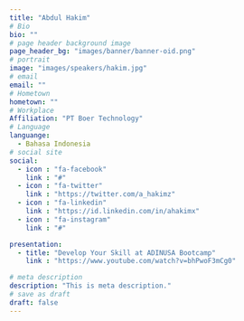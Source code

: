 ```yaml
---
title: "Abdul Hakim"
# Bio
bio: ""
# page header background image
page_header_bg: "images/banner/banner-oid.png"
# portrait
image: "images/speakers/hakim.jpg"
# email
email: ""
# Hometown
hometown: ""
# Workplace
Affiliation: "PT Boer Technology"
# Language
languange:
  - Bahasa Indonesia
# social site
social:
  - icon : "fa-facebook"
    link : "#"
  - icon : "fa-twitter"
    link : "https://twitter.com/a_hakimz"
  - icon : "fa-linkedin"
    link : "https://id.linkedin.com/in/ahakimx"
  - icon : "fa-instagram"
    link : "#"

presentation:
  - title: "Develop Your Skill at ADINUSA Bootcamp"
    link : "https://www.youtube.com/watch?v=bhPwoF3mCg0"

# meta description
description: "This is meta description."
# save as draft
draft: false
---
```

